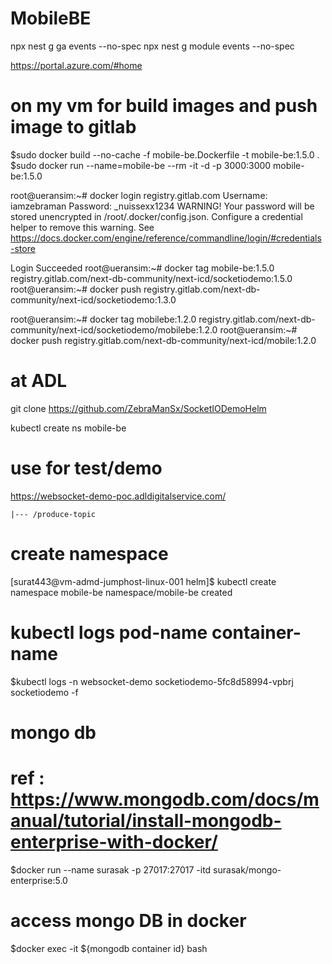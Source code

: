 # MobileBE

npx nest g ga events --no-spec 
npx nest g module events --no-spec

  
https://portal.azure.com/#home


# on my vm for build images and push image to gitlab 

$sudo docker build --no-cache -f mobile-be.Dockerfile -t mobile-be:1.5.0 .
$sudo docker run --name=mobile-be --rm -it -d -p 3000:3000 mobile-be:1.5.0

root@ueransim:~# docker login registry.gitlab.com
Username: iamzebraman
Password: _nuissexx1234
WARNING! Your password will be stored unencrypted in /root/.docker/config.json.
Configure a credential helper to remove this warning. See
https://docs.docker.com/engine/reference/commandline/login/#credentials-store

Login Succeeded
root@ueransim:~# docker tag mobile-be:1.5.0  registry.gitlab.com/next-db-community/next-icd/socketiodemo:1.5.0
root@ueransim:~# docker push registry.gitlab.com/next-db-community/next-icd/socketiodemo:1.3.0


root@ueransim:~# docker tag mobilebe:1.2.0  registry.gitlab.com/next-db-community/next-icd/socketiodemo/mobilebe:1.2.0
root@ueransim:~# docker push registry.gitlab.com/next-db-community/next-icd/mobile:1.2.0


# at ADL
git clone https://github.com/ZebraManSx/SocketIODemoHelm

kubectl create ns mobile-be

# use for test/demo
https://websocket-demo-poc.adldigitalservice.com/

    |--- /produce-topic 

# create namespace
[surat443@vm-admd-jumphost-linux-001 helm]$ kubectl create namespace mobile-be
namespace/mobile-be created

# kubectl logs pod-name container-name
$kubectl logs -n websocket-demo socketiodemo-5fc8d58994-vpbrj socketiodemo -f

# mongo db
# ref : https://www.mongodb.com/docs/manual/tutorial/install-mongodb-enterprise-with-docker/

$docker run --name surasak -p 27017:27017 -itd surasak/mongo-enterprise:5.0

# access mongo DB in docker 
$docker exec -it ${mongodb container id} bash